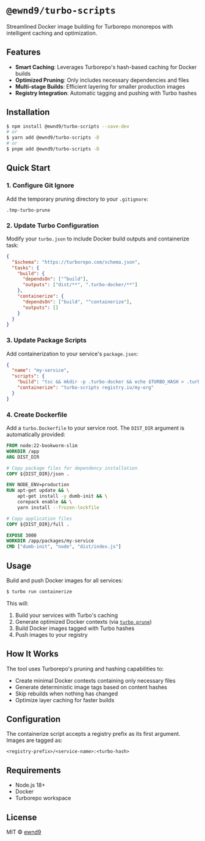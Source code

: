 # `@ewnd9/turbo-scripts`

Streamlined Docker image building for Turborepo monorepos with intelligent caching and optimization.

## Features

- **Smart Caching**: Leverages Turborepo's hash-based caching for Docker builds
- **Optimized Pruning**: Only includes necessary dependencies and files
- **Multi-stage Builds**: Efficient layering for smaller production images
- **Registry Integration**: Automatic tagging and pushing with Turbo hashes

## Installation

```sh
$ npm install @ewnd9/turbo-scripts --save-dev
# or
$ yarn add @ewnd9/turbo-scripts -D
# or
$ pnpm add @ewnd9/turbo-scripts -D
```

## Quick Start

### 1. Configure Git Ignore

Add the temporary pruning directory to your `.gitignore`:

```gitignore
.tmp-turbo-prune
```

### 2. Update Turbo Configuration

Modify your `turbo.json` to include Docker build outputs and containerize task:

```json
{
  "$schema": "https://turborepo.com/schema.json",
  "tasks": {
    "build": {
      "dependsOn": ["^build"],
      "outputs": ["dist/**", ".turbo-docker/**"]
    },
    "containerize": {
      "dependsOn": ["build", "^containerize"],
      "outputs": []
    }
  }
}
```

### 3. Update Package Scripts

Add containerization to your service's `package.json`:

```json
{
  "name": "my-service",
  "scripts": {
    "build": "tsc && mkdir -p .turbo-docker && echo $TURBO_HASH > .turbo-docker/hash",
    "containerize": "turbo-scripts registry.io/my-org"
  }
}
```

### 4. Create Dockerfile

Add a `turbo.Dockerfile` to your service root. The `DIST_DIR` argument is automatically provided:

```dockerfile
FROM node:22-bookworm-slim
WORKDIR /app
ARG DIST_DIR

# Copy package files for dependency installation
COPY ${DIST_DIR}/json .

ENV NODE_ENV=production
RUN apt-get update && \
    apt-get install -y dumb-init && \
    corepack enable && \
    yarn install --frozen-lockfile

# Copy application files
COPY ${DIST_DIR}/full .

EXPOSE 3000
WORKDIR /app/packages/my-service
CMD ["dumb-init", "node", "dist/index.js"]
```

## Usage

Build and push Docker images for all services:

```sh
$ turbo run containerize
```

This will:
1. Build your services with Turbo's caching
2. Generate optimized Docker contexts (via [`turbo prune`](https://turborepo.com/docs/reference/prune))
3. Build Docker images tagged with Turbo hashes
4. Push images to your registry

## How It Works

The tool uses Turborepo's pruning and hashing capabilities to:

- Create minimal Docker contexts containing only necessary files
- Generate deterministic image tags based on content hashes
- Skip rebuilds when nothing has changed
- Optimize layer caching for faster builds

## Configuration

The containerize script accepts a registry prefix as its first argument. Images are tagged as:

```
<registry-prefix>/<service-name>:<turbo-hash>
```

## Requirements

- Node.js 18+
- Docker
- Turborepo workspace

## License

MIT © [ewnd9](https://ewnd9.com)
